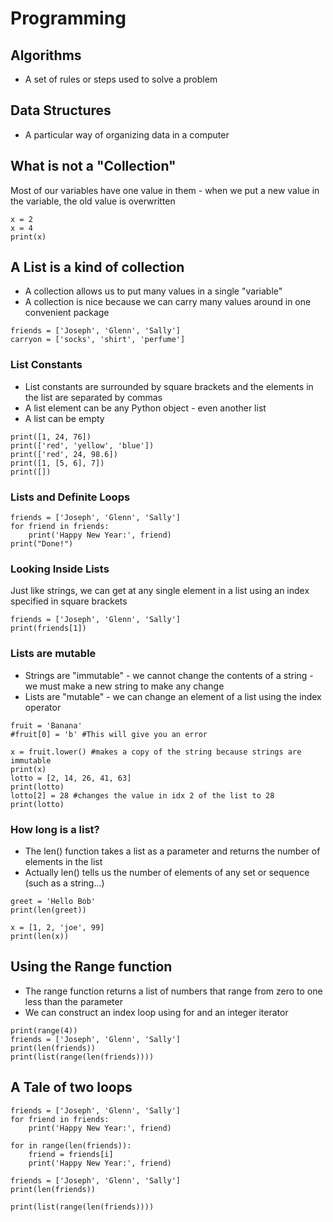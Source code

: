 
# Programming

## Algorithms
- A set of rules or steps used to solve a problem

## Data Structures
- A particular way of organizing data in a computer

## What is not a "Collection"
Most of our variables have one value in them - when we put a new value in the variable, the old value is overwritten

```
x = 2
x = 4
print(x)
```

## A List is a kind of collection
- A collection allows us to put many values in a single "variable"
- A collection is nice because we can carry many values around in one convenient package

```
friends = ['Joseph', 'Glenn', 'Sally']
carryon = ['socks', 'shirt', 'perfume']
```

### List Constants
- List constants are surrounded by square brackets and the elements in the list are separated by commas
- A list element can be any Python object - even another list
- A list can be empty

```
print([1, 24, 76])
print(['red', 'yellow', 'blue'])
print(['red', 24, 98.6])
print([1, [5, 6], 7])
print([])
```

### Lists and Definite Loops 

```
friends = ['Joseph', 'Glenn', 'Sally']
for friend in friends:
    print('Happy New Year:', friend)
print("Done!")
```

### Looking Inside Lists
Just like strings, we can get at any single element in a list using an index specified in square brackets

```
friends = ['Joseph', 'Glenn', 'Sally']
print(friends[1])
```

### Lists are mutable
- Strings are "immutable" - we cannot change the contents of a string - we must make a new string to make any change
- Lists are "mutable" - we can change an element of a list using the index operator

```
fruit = 'Banana'
#fruit[0] = 'b' #This will give you an error

x = fruit.lower() #makes a copy of the string because strings are immutable
print(x)
lotto = [2, 14, 26, 41, 63]
print(lotto)
lotto[2] = 28 #changes the value in idx 2 of the list to 28
print(lotto)
```

### How long is a list?
- The len() function takes a list as a parameter and returns the number of elements in the list
- Actually len() tells us the number of elements of any set or sequence (such as a string...)

```
greet = 'Hello Bob'
print(len(greet))

x = [1, 2, 'joe', 99]
print(len(x))
```

## Using the Range function
- The range function returns a list of numbers that range from zero to one less than the parameter
- We can construct an index loop using for and an integer iterator

```
print(range(4))
friends = ['Joseph', 'Glenn', 'Sally']
print(len(friends))
print(list(range(len(friends))))
```

## A Tale of two loops
```
friends = ['Joseph', 'Glenn', 'Sally']
for friend in friends:
    print('Happy New Year:', friend)

for in range(len(friends)):
    friend = friends[i]
    print('Happy New Year:', friend)

friends = ['Joseph', 'Glenn', 'Sally']
print(len(friends))

print(list(range(len(friends))))
```